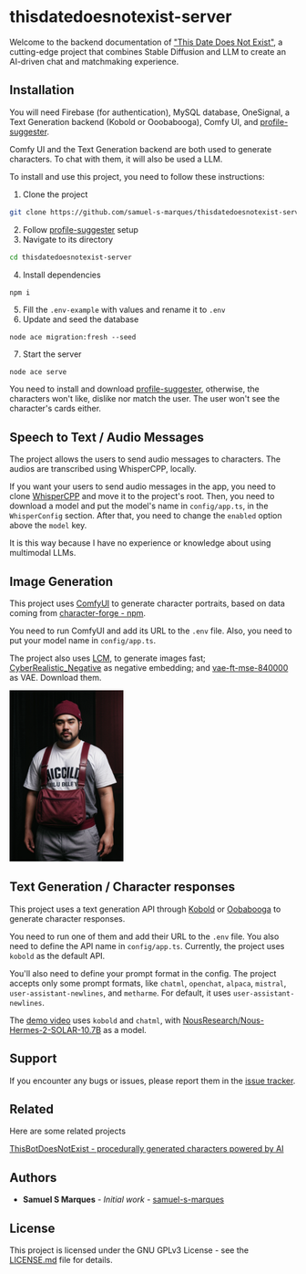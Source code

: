 # thisdatedoesnotexist-server

Welcome to the backend documentation of ["This Date Does Not Exist"](https://github.com/samuel-s-marques/thisdatedoesnotexist), a cutting-edge project that combines Stable Diffusion and LLM to create an AI-driven chat and matchmaking experience.

## Installation

You will need Firebase (for authentication), MySQL database, OneSignal, a Text Generation backend (Kobold or Ooobabooga), Comfy UI, and [profile-suggester](https://github.com/samuel-s-marques/thisdatedoesnotexist-profile-suggester).

Comfy UI and the Text Generation backend are both used to generate characters. To chat with them, it will also be used a LLM. 

To install and use this project, you need to follow these instructions:

1. Clone the project
```bash
git clone https://github.com/samuel-s-marques/thisdatedoesnotexist-server.git
```
2. Follow [profile-suggester](https://github.com/samuel-s-marques/thisdatedoesnotexist-profile-suggester) setup
3. Navigate to its directory
```bash
cd thisdatedoesnotexist-server
```
4. Install dependencies
```bash
npm i
```
5. Fill the `.env-example` with values and rename it to `.env`
6. Update and seed the database
```
node ace migration:fresh --seed
```
7. Start the server
```
node ace serve
```

You need to install and download [profile-suggester](https://github.com/samuel-s-marques/thisdatedoesnotexist-profile-suggester), otherwise, the characters won't like, dislike nor match the user. The user won't see the character's cards either.

## Speech to Text / Audio Messages
The project allows the users to send audio messages to characters. The audios are transcribed using WhisperCPP, locally.

If you want your users to send audio messages in the app, you need to clone [WhisperCPP](https://github.com/ggerganov/whisper.cpp) and move it to the project's root. Then, you need to download a model and put the model's name in `config/app.ts`, in the `WhisperConfig` section. After that, you need to change the `enabled` option above the `model` key.

It is this way because I have no experience or knowledge about using multimodal LLMs.

## Image Generation
This project uses [ComfyUI](https://github.com/comfyanonymous/ComfyUI) to generate character portraits, based on data coming from [character-forge - npm](https://www.npmjs.com/package/character-forge).

You need to run ComfyUI and add its URL to the `.env` file. Also, you need to put your model name in `config/app.ts`.

The project also uses [LCM](https://civitai.com/models/195519/lcm-lora-weights-stable-diffusion-acceleration-module), to generate images fast; [CyberRealistic_Negative](https://civitai.com/models/77976/cyberrealistic-negative) as negative embedding; and [vae-ft-mse-840000](https://huggingface.co/stabilityai/sd-vae-ft-mse-original) as VAE. Download them.

<img src="assets/images/example.png" alt="Example character" width="200"/>

## Text Generation / Character responses
This project uses a text generation API through [Kobold](https://github.com/kalomaze/koboldcpp) or [Oobabooga](https://github.com/oobabooga/text-generation-webui) to generate character responses. 

You need to run one of them and add their URL to the `.env` file. You also need to define the API name in `config/app.ts`. Currently, the project uses `kobold` as the default API. 

You'll also need to define your prompt format in the config. The project accepts only some prompt formats, like `chatml`, `openchat`, `alpaca`, `mistral`, `user-assistant-newlines`, and `metharme`. For default, it uses `user-assistant-newlines`.

The [demo video]() uses `kobold` and `chatml`, with [NousResearch/Nous-Hermes-2-SOLAR-10.7B](https://huggingface.co/NousResearch/Nous-Hermes-2-SOLAR-10.7B) as a model.

## Support

If you encounter any bugs or issues, please report them in the [issue tracker](https://github.com/samuel-s-marques/thisdatedoesnotexist-server/issues).

## Related

Here are some related projects

[ThisBotDoesNotExist - procedurally generated characters powered by AI](https://github.com/samuel-s-marques/thisbotdoesnotexist)


## Authors

- **Samuel S Marques** - *Initial work* - [samuel-s-marques](https://github.com/samuel-s-marques)


## License

This project is licensed under the GNU GPLv3 License - see the [LICENSE.md](LICENSE.md) file for details.
